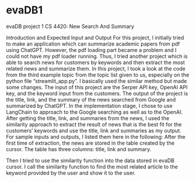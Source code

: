 # evaDB1
evaDB project 1 CS 4420: New Search And Summary

Introduction and Expected Input and Output
For this project, I initially tried to make an application which can summarize academic
papers from pdf using ChatGPT. However, the pdf loading part became a problem and I
could not have my pdf loader running. Thus, I tried another project which is able to search
news for customers by keywords and then extract the most related news and summarize
them. In this project, I took a look at the code from the third example topic from the topic
list given to us, especially on the python file “streamlit_app.py”. I basically used the similar
method but made some changes. The input of this project are the Serper API key, OpenAI
API key, and the keyword input from the customers. The output of the project is the title,
link, and the summary of the news searched from Google and summarized by ChatGPT. In
the implementation stage, I chose to use LangChain to approach to the Google searching
as well as to the OpenAI. After getting the title, link, and summaries from the news, I used
the similarity approach to extract the result of news that is the best fit for the customers’
keywords and use the title, link and summaries as my output. For sample inputs and
outputs, I listed them here in the following:
After the first time of extraction, the news are stored in the table created by the cursor.
The table has three columns: title, link and summary.

Then I tried to use the similarity function into the data stored in evaDB cursor. I call the
similarity function to find the most related article to the keyword provided by the user and
show it to the user.